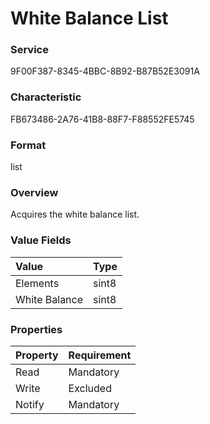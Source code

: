 # White Balance List

### Service

9F00F387-8345-4BBC-8B92-B87B52E3091A

### Characteristic

FB673486-2A76-41B8-88F7-F88552FE5745

### Format

list

### Overview

Acquires the white balance list.

### Value Fields

| Value | Type |
|:--|:--|
| Elements | sint8 |
| White Balance | sint8 |

### Properties

| Property | Requirement |
|:--|:--|
| Read | Mandatory |
| Write | Excluded |
| Notify | Mandatory |